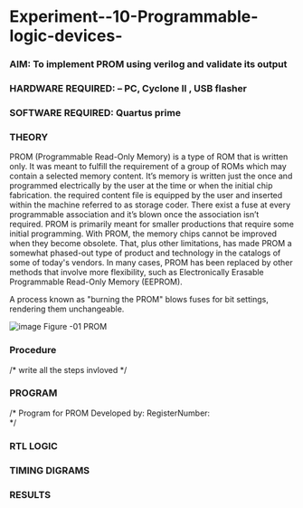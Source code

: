 # Experiment--10-Programmable-logic-devices-
 
### AIM: To implement PROM using verilog and validate its output 
### HARDWARE REQUIRED:  – PC, Cyclone II , USB flasher
### SOFTWARE REQUIRED:   Quartus prime
### THEORY 

 
PROM (Programmable Read-Only Memory) is a type of ROM that is written only. It was meant to fulfill the requirement of a group of ROMs which may contain a selected memory content. It’s memory is written just the once and programmed electrically by the user at the time or when the initial chip fabrication. the required content file is equipped by the user and inserted within the machine referred to as storage coder. There exist a fuse at every programmable association and it’s blown once the association isn’t required.
PROM is primarily meant for smaller productions that require some initial programming. With PROM, the memory chips cannot be improved when they become obsolete. That, plus other limitations, has made PROM a somewhat phased-out type of product and technology in the catalogs of some of today's vendors. In many cases, PROM has been replaced by other methods that involve more flexibility, such as Electronically Erasable Programmable Read-Only Memory (EEPROM).

A process known as "burning the PROM" blows fuses for bit settings, rendering them unchangeable.

![image](https://user-images.githubusercontent.com/36288975/172760743-04a59275-862b-4c42-8d08-8ecbca668c75.png)
Figure -01 PROM 
 
 
### Procedure
/* write all the steps invloved */



### PROGRAM 
/*
Program for PROM 
Developed by: 
RegisterNumber:  
*/






### RTL LOGIC  








### TIMING DIGRAMS  





 





### RESULTS 

